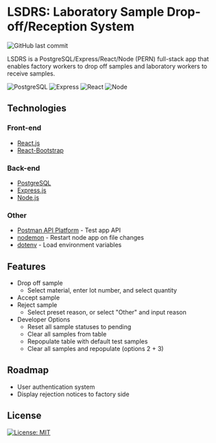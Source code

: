 # LSDRS: Laboratory Sample Drop-off/Reception System
![GitHub last commit](https://img.shields.io/github/last-commit/jlmichels/lsdrs?style=plastic)

LSDRS is a PostgreSQL/Express/React/Node (PERN) full-stack app that enables factory workers to drop off samples and laboratory workers to receive samples.

![PostgreSQL](https://img.shields.io/badge/PostgreSQL-316192?style=for-the-badge&logo=postgresql&logoColor=white)
![Express](https://img.shields.io/badge/Express.js-000000?style=for-the-badge&logo=express&logoColor=white)
![React](https://img.shields.io/badge/React-20232A?style=for-the-badge&logo=react&logoColor=61DAFB)
![Node](https://img.shields.io/badge/Node.js-339933?style=for-the-badge&logo=nodedotjs&logoColor=white)

## Technologies
### Front-end
- [React.js](https://reactjs.org/)
- [React-Bootstrap](https://www.npmjs.com/package/react-bootstrap)

### Back-end
- [PostgreSQL](https://www.postgresql.org/)
- [Express.js](https://expressjs.com/)
- [Node.js](https://nodejs.org/en/)

### Other
- [Postman API Platform](https://www.postman.com/) - Test app API
- [nodemon](https://www.npmjs.com/package/nodemon) - Restart node app on file changes
- [dotenv](https://www.npmjs.com/package/dotenv) - Load environment variables

## Features
- Drop off sample
  - Select material, enter lot number, and select quantity
- Accept sample
- Reject sample
  - Select preset reason, or select "Other" and input reason
- Developer Options
  - Reset all sample statuses to pending
  - Clear all samples from table
  - Repopulate table with default test samples
  - Clear all samples and repopulate (options 2 + 3)

## Roadmap
- User authentication system
- Display rejection notices to factory side

## License
[![License: MIT](https://img.shields.io/badge/License-MIT-yellow.svg)](https://opensource.org/licenses/MIT)
